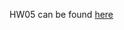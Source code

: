 HW05 can be found [here](https://stat545-ubc-hw-2019-20.github.io/stat545-hw-SaelinB/HW05/HW05.html)
